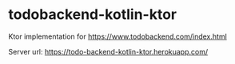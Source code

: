 # todobackend-kotlin-ktor

Ktor implementation for https://www.todobackend.com/index.html

Server url: https://todo-backend-kotlin-ktor.herokuapp.com/

